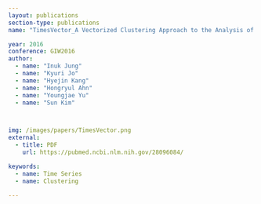 ```yaml
---
layout: publications
section-type: publications
name: "TimesVector_A Vectorized Clustering Approach to the Analysis of Time Series Transcriptome Data from Multiple Phenotypes"

year: 2016
conference: GIW2016
author:
  - name: "Inuk Jung"
  - name: "Kyuri Jo"
  - name: "Hyejin Kang"
  - name: "Hongryul Ahn"
  - name: "Youngjae Yu"
  - name: "Sun Kim"



img: /images/papers/TimesVector.png
external:
  - title: PDF
    url: https://pubmed.ncbi.nlm.nih.gov/28096084/

keywords:
  - name: Time Series
  - name: Clustering
  
---
```



